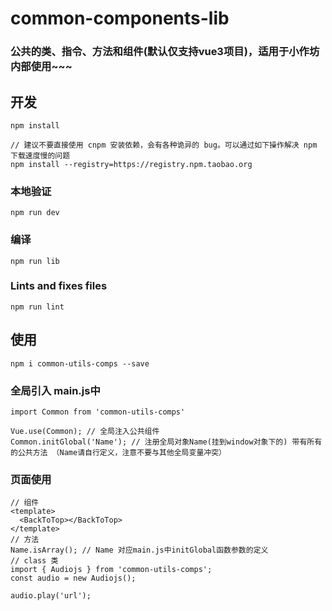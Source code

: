 # common-components-lib
### 公共的类、指令、方法和组件(默认仅支持vue3项目)，适用于小作坊内部使用~~~

## 开发
```
npm install

// 建议不要直接使用 cnpm 安装依赖，会有各种诡异的 bug。可以通过如下操作解决 npm 下载速度慢的问题
npm install --registry=https://registry.npm.taobao.org
```

### 本地验证
```
npm run dev
```

### 编译
```
npm run lib
```

### Lints and fixes files
```
npm run lint
```

## 使用
```
npm i common-utils-comps --save
```

### 全局引入 main.js中
```
import Common from 'common-utils-comps'

Vue.use(Common); // 全局注入公共组件
Common.initGlobal('Name'); // 注册全局对象Name(挂到window对象下的) 带有所有的公共方法 （Name请自行定义，注意不要与其他全局变量冲突）
```

### 页面使用
```
// 组件
<template>
  <BackToTop></BackToTop>
</template>
// 方法
Name.isArray(); // Name 对应main.js中initGlobal函数参数的定义
// class 类
import { Audiojs } from 'common-utils-comps';
const audio = new Audiojs();

audio.play('url');
```